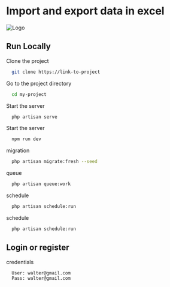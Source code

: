 
# Import and export data in excel
![Logo](https://i.pinimg.com/originals/f7/63/bf/f763bf4800723a0bd029953a5a2f9c96.gif)


## Run Locally

Clone the project

```bash
  git clone https://link-to-project
```

Go to the project directory

```bash
  cd my-project
```

Start the server

```bash
  php artisan serve
```

Start the server

```bash
  npm run dev
```

migration

```bash
  php artisan migrate:fresh --seed
```

queue

```bash
  php artisan queue:work
```

schedule

```bash
  php artisan schedule:run
```

schedule

```bash
  php artisan schedule:run
```
## Login or register

credentials

```bash
  User: walter@gmail.com
  Pass: walter@gmail.com
```
    
